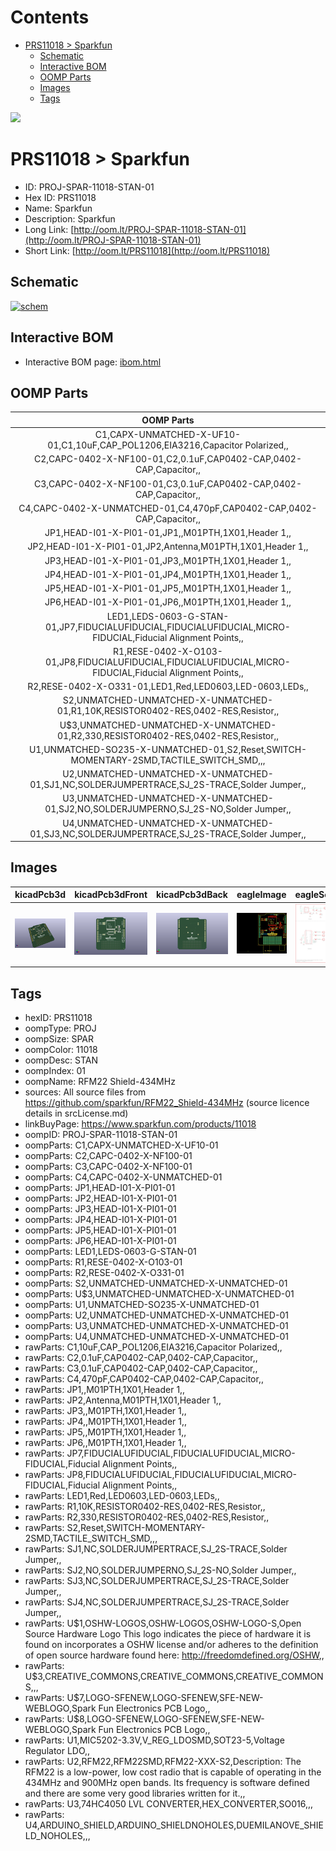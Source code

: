 



Contents
========

* [PRS11018 > Sparkfun](#prs11018--sparkfun)
	* [Schematic](#schematic)
	* [Interactive BOM](#interactive-bom)
	* [OOMP Parts](#oomp-parts)
	* [Images](#images)
	* [Tags](#tags)
  
![][im]
# PRS11018 > Sparkfun

- ID: PROJ-SPAR-11018-STAN-01
- Hex ID: PRS11018
- Name: Sparkfun
- Description: Sparkfun
- Long Link: [http://oom.lt/PROJ-SPAR-11018-STAN-01](http://oom.lt/PROJ-SPAR-11018-STAN-01)
- Short Link: [http://oom.lt/PRS11018](http://oom.lt/PRS11018)

## Schematic
  
[![schem](eagleSchemImage.png)](eagleSchemImage.png)
## Interactive BOM

- Interactive BOM page: [ibom.html](https://htmlpreview.github.io/?https://github.com/oomlout/oomlout_OOMP_projects/blob/main/PROJ-SPAR-11018-STAN-01/kicad/bom/ibom.html)

## OOMP Parts
  

|OOMP Parts|
| :---: |
|C1,CAPX-UNMATCHED-X-UF10-01,C1,10uF,CAP_POL1206,EIA3216,Capacitor Polarized,,|
|C2,CAPC-0402-X-NF100-01,C2,0.1uF,CAP0402-CAP,0402-CAP,Capacitor,,|
|C3,CAPC-0402-X-NF100-01,C3,0.1uF,CAP0402-CAP,0402-CAP,Capacitor,,|
|C4,CAPC-0402-X-UNMATCHED-01,C4,470pF,CAP0402-CAP,0402-CAP,Capacitor,,|
|JP1,HEAD-I01-X-PI01-01,JP1,,M01PTH,1X01,Header 1,,|
|JP2,HEAD-I01-X-PI01-01,JP2,Antenna,M01PTH,1X01,Header 1,,|
|JP3,HEAD-I01-X-PI01-01,JP3,,M01PTH,1X01,Header 1,,|
|JP4,HEAD-I01-X-PI01-01,JP4,,M01PTH,1X01,Header 1,,|
|JP5,HEAD-I01-X-PI01-01,JP5,,M01PTH,1X01,Header 1,,|
|JP6,HEAD-I01-X-PI01-01,JP6,,M01PTH,1X01,Header 1,,|
|LED1,LEDS-0603-G-STAN-01,JP7,FIDUCIALUFIDUCIAL,FIDUCIALUFIDUCIAL,MICRO-FIDUCIAL,Fiducial Alignment Points,,|
|R1,RESE-0402-X-O103-01,JP8,FIDUCIALUFIDUCIAL,FIDUCIALUFIDUCIAL,MICRO-FIDUCIAL,Fiducial Alignment Points,,|
|R2,RESE-0402-X-O331-01,LED1,Red,LED0603,LED-0603,LEDs,,|
|S2,UNMATCHED-UNMATCHED-X-UNMATCHED-01,R1,10K,RESISTOR0402-RES,0402-RES,Resistor,,|
|U$3,UNMATCHED-UNMATCHED-X-UNMATCHED-01,R2,330,RESISTOR0402-RES,0402-RES,Resistor,,|
|U1,UNMATCHED-SO235-X-UNMATCHED-01,S2,Reset,SWITCH-MOMENTARY-2SMD,TACTILE_SWITCH_SMD,,,|
|U2,UNMATCHED-UNMATCHED-X-UNMATCHED-01,SJ1,NC,SOLDERJUMPERTRACE,SJ_2S-TRACE,Solder Jumper,,|
|U3,UNMATCHED-UNMATCHED-X-UNMATCHED-01,SJ2,NO,SOLDERJUMPERNO,SJ_2S-NO,Solder Jumper,,|
|U4,UNMATCHED-UNMATCHED-X-UNMATCHED-01,SJ3,NC,SOLDERJUMPERTRACE,SJ_2S-TRACE,Solder Jumper,,|

## Images
  
  

|kicadPcb3d|kicadPcb3dFront|kicadPcb3dBack|eagleImage|eagleSchemImage|
| :---: | :---: | :---: | :---: | :---: |
|[![kicadPcb3d](kicadPcb3d_140.png)](kicadPcb3d.png)|[![kicadPcb3dFront](kicadPcb3dFront_140.png)](kicadPcb3dFront.png)|[![kicadPcb3dBack](kicadPcb3dBack_140.png)](kicadPcb3dBack.png)|[![eagleImage](eagleImage_140.png)](eagleImage.png)|[![eagleSchemImage](eagleSchemImage_140.png)](eagleSchemImage.png)|

## Tags

- hexID: PRS11018
- oompType: PROJ
- oompSize: SPAR
- oompColor: 11018
- oompDesc: STAN
- oompIndex: 01
- oompName: RFM22 Shield-434MHz
- sources: All source files from https://github.com/sparkfun/RFM22_Shield-434MHz (source licence details in srcLicense.md)
- linkBuyPage: https://www.sparkfun.com/products/11018
- oompID: PROJ-SPAR-11018-STAN-01
- oompParts: C1,CAPX-UNMATCHED-X-UF10-01
- oompParts: C2,CAPC-0402-X-NF100-01
- oompParts: C3,CAPC-0402-X-NF100-01
- oompParts: C4,CAPC-0402-X-UNMATCHED-01
- oompParts: JP1,HEAD-I01-X-PI01-01
- oompParts: JP2,HEAD-I01-X-PI01-01
- oompParts: JP3,HEAD-I01-X-PI01-01
- oompParts: JP4,HEAD-I01-X-PI01-01
- oompParts: JP5,HEAD-I01-X-PI01-01
- oompParts: JP6,HEAD-I01-X-PI01-01
- oompParts: LED1,LEDS-0603-G-STAN-01
- oompParts: R1,RESE-0402-X-O103-01
- oompParts: R2,RESE-0402-X-O331-01
- oompParts: S2,UNMATCHED-UNMATCHED-X-UNMATCHED-01
- oompParts: U$3,UNMATCHED-UNMATCHED-X-UNMATCHED-01
- oompParts: U1,UNMATCHED-SO235-X-UNMATCHED-01
- oompParts: U2,UNMATCHED-UNMATCHED-X-UNMATCHED-01
- oompParts: U3,UNMATCHED-UNMATCHED-X-UNMATCHED-01
- oompParts: U4,UNMATCHED-UNMATCHED-X-UNMATCHED-01
- rawParts: C1,10uF,CAP_POL1206,EIA3216,Capacitor Polarized,,
- rawParts: C2,0.1uF,CAP0402-CAP,0402-CAP,Capacitor,,
- rawParts: C3,0.1uF,CAP0402-CAP,0402-CAP,Capacitor,,
- rawParts: C4,470pF,CAP0402-CAP,0402-CAP,Capacitor,,
- rawParts: JP1,,M01PTH,1X01,Header 1,,
- rawParts: JP2,Antenna,M01PTH,1X01,Header 1,,
- rawParts: JP3,,M01PTH,1X01,Header 1,,
- rawParts: JP4,,M01PTH,1X01,Header 1,,
- rawParts: JP5,,M01PTH,1X01,Header 1,,
- rawParts: JP6,,M01PTH,1X01,Header 1,,
- rawParts: JP7,FIDUCIALUFIDUCIAL,FIDUCIALUFIDUCIAL,MICRO-FIDUCIAL,Fiducial Alignment Points,,
- rawParts: JP8,FIDUCIALUFIDUCIAL,FIDUCIALUFIDUCIAL,MICRO-FIDUCIAL,Fiducial Alignment Points,,
- rawParts: LED1,Red,LED0603,LED-0603,LEDs,,
- rawParts: R1,10K,RESISTOR0402-RES,0402-RES,Resistor,,
- rawParts: R2,330,RESISTOR0402-RES,0402-RES,Resistor,,
- rawParts: S2,Reset,SWITCH-MOMENTARY-2SMD,TACTILE_SWITCH_SMD,,,
- rawParts: SJ1,NC,SOLDERJUMPERTRACE,SJ_2S-TRACE,Solder Jumper,,
- rawParts: SJ2,NO,SOLDERJUMPERNO,SJ_2S-NO,Solder Jumper,,
- rawParts: SJ3,NC,SOLDERJUMPERTRACE,SJ_2S-TRACE,Solder Jumper,,
- rawParts: SJ4,NC,SOLDERJUMPERTRACE,SJ_2S-TRACE,Solder Jumper,,
- rawParts: U$1,OSHW-LOGOS,OSHW-LOGOS,OSHW-LOGO-S,Open Source Hardware Logo This logo indicates the piece of hardware it is found on incorporates a OSHW license and/or adheres to the definition of open source hardware found here: http://freedomdefined.org/OSHW,,
- rawParts: U$3,CREATIVE_COMMONS,CREATIVE_COMMONS,CREATIVE_COMMONS,,,
- rawParts: U$7,LOGO-SFENEW,LOGO-SFENEW,SFE-NEW-WEBLOGO,Spark Fun Electronics PCB Logo,,
- rawParts: U$8,LOGO-SFENEW,LOGO-SFENEW,SFE-NEW-WEBLOGO,Spark Fun Electronics PCB Logo,,
- rawParts: U1,MIC5202-3.3V,V_REG_LDOSMD,SOT23-5,Voltage Regulator LDO,,
- rawParts: U2,RFM22,RFM22SMD,RFM22-XXX-S2,Description: The RFM22 is a low-power, low cost radio that is capable of operating in the 434MHz and 900MHz open bands. Its frequency is software defined and there are some very good libraries written for it.,,
- rawParts: U3,74HC4050 LVL CONVERTER,HEX_CONVERTER,SO016,,,
- rawParts: U4,ARDUINO_SHIELD,ARDUINO_SHIELDNOHOLES,DUEMILANOVE_SHIELD_NOHOLES,,,



[im]: kicadPcb3d_450.png

